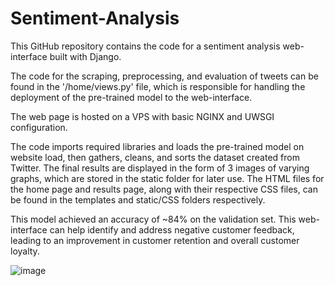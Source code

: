 # Sentiment-Analysis

This GitHub repository contains the code for a sentiment analysis web-interface built with Django. 

The code for the scraping, preprocessing, and evaluation of tweets can be found in the '/home/views.py' file, which is responsible for handling the deployment of the pre-trained model to the web-interface. 

The web page is hosted on a VPS with basic NGINX and UWSGI configuration.

The code imports required libraries and loads the pre-trained model on website load, then gathers, cleans, and sorts the dataset created from Twitter. The final results are displayed in the form of 3 images of varying graphs, which are stored in the static folder for later use. The HTML files for the home page and results page, along with their respective CSS files, can be found in the templates and static/CSS folders respectively. 

This model achieved an accuracy of ~84% on the validation set. This web-interface can help identify and address negative customer feedback, leading to an improvement in customer retention and overall customer loyalty.

![image](https://user-images.githubusercontent.com/65257805/222081438-11e0cc2b-942c-44dd-8c03-f9b46f66faf5.png)
